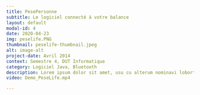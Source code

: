 ```yaml
---
title: PesePersonne
subtitle: Le logiciel connecté à votre balance
layout: default
modal-id: 4
date: 2020-04-23
img: peselife.PNG
thumbnail: peselife-thumbnail.jpeg
alt: image-alt
project-date: Avril 2014
context: Semestre 4, DUT Informatique
category: Logiciel Java, Bluetooth 
description: Lorem ipsum dolor sit amet, usu cu alterum nominavi lobortis. At duo novum diceret. Tantas apeirian vix et, usu sanctus postulant inciderint ut, populo diceret necessitatibus in vim. Cu eum dicam feugiat noluisse.
video: Demo_PeseLife.mp4

---
```

